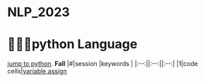 # NLP_2023

# 🐎🏰🌺python Language
[ jump to python](https://wikidocs.net/book/1).
**Fall**
|#|session |keywords |
|:--:||:--:||:--:|
|1|code cells|[variable,assign](https://github.com/ms624atyale/NLP_2023)
